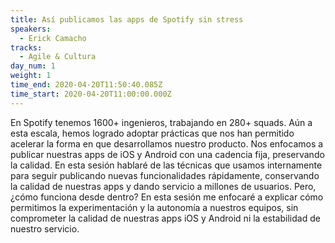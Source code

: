 ```yaml
---
title: Así publicamos las apps de Spotify sin stress
speakers:
  - Erick Camacho
tracks:
  - Agile & Cultura
day_num: 1
weight: 1
time_end: 2020-04-20T11:50:40.085Z
time_start: 2020-04-20T11:00:00.000Z
---
```


En Spotify tenemos 1600+ ingenieros, trabajando en 280+ squads. Aún a esta escala, hemos logrado adoptar prácticas que nos han permitido acelerar la forma en que desarrollamos nuestro producto. Nos enfocamos a publicar nuestras apps de iOS y Android con una cadencia fija, preservando la calidad. En esta sesión hablaré de las técnicas que usamos internamente para seguir publicando nuevas funcionalidades rápidamente, conservando la calidad de nuestras apps y dando servicio a millones de usuarios. Pero, ¿cómo funciona desde dentro? En esta sesión me enfocaré a explicar cómo permitimos la experimentación y la autonomía a nuestros equipos, sin comprometer la calidad de nuestras apps iOS y Android ni la estabilidad de nuestro servicio.
